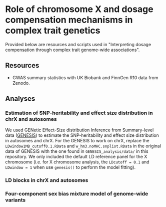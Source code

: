 # Role of chromosome X and dosage compensation mechanisms in complex trait genetics

Provided below are resources and scripts used in "Interpreting dosage compensation through complex trait genome-wide associations".

## Resources

+ GWAS summary statistics with UK Biobank and FinnGen R10 data from Zenodo.

## Analyses

### Estimation of SNP-heritability and effect size distribution in chrX and autosomes

We used GENetic Effect-Size distribution Inference from Summary-level data ([GENESIS](https://github.com/yandorazhang/GENESIS)) to estimate the SNP-heritability and effect size distribution in autosomes and chrX. For the GENESIS to work on chrX, replace the `LDwindow1MB_cutoff0.1.RData` and `w_hm3.noMHC.snplist.RData` in the original data of GENESIS with the one found in `GENESIS_analysis/data/` in this repository. We only included the default LD reference panel for the X chromosome (i.e. for X chromosome analysis, the `LDcutoff = 0.1` and `LDwindow = 1` when use `genesis()` to perform the model fitting).


### LD blocks in chrX and autosomes

### Four-component sex bias mixture model of genome-wide variants
